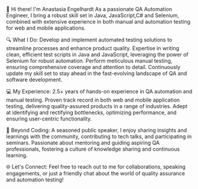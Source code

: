 👋 Hi there! I'm Anastasia Engelhardt
As a passionate QA Automation Engineer, I bring a robust skill set in Java, JavaScript,C# and Selenium, combined with extensive experience in both manual and automation testing for web and mobile applications.

🔍 What I Do:
Develop and implement automated testing solutions to streamline processes and enhance product quality.
Expertise in writing clean, efficient test scripts in Java and JavaScript, leveraging the power of Selenium for robust automation.
Perform meticulous manual testing, ensuring comprehensive coverage and attention to detail.
Continuously update my skill set to stay ahead in the fast-evolving landscape of QA and software development.

💻 My Experience:
2.5+ years of hands-on experience in QA automation and manual testing.
Proven track record in both web and mobile application testing, delivering quality-assured products in a range of industries.
Adept at identifying and rectifying bottlenecks, optimizing performance, and ensuring user-centric functionality.

🎤 Beyond Coding:
A seasoned public speaker, I enjoy sharing insights and learnings with the community, contributing to tech talks, and participating in seminars.
Passionate about mentoring and guiding aspiring QA professionals, fostering a culture of knowledge sharing and continuous learning.

🌐 Let's Connect:
Feel free to reach out to me for collaborations, speaking engagements, or just a friendly chat about the world of quality assurance and automation testing!
